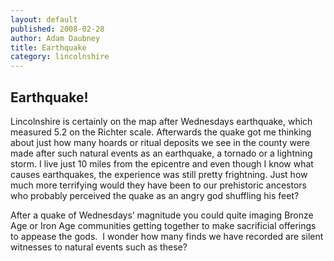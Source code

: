 ```yaml
---
layout: default
published: 2008-02-28
author: Adam Daubney
title: Earthquake
category: lincolnshire
---
```


Earthquake!
-----------

Lincolnshire is certainly on the map after Wednesdays earthquake, which measured 5.2 on the Richter scale. Afterwards the quake got me thinking about just how many hoards or ritual deposits we see in the county were made after such natural events as an earthquake, a tornado or a lightning storm. I live just 10 miles from the epicentre and even though I know what causes earthquakes, the experience was still pretty frightning. Just how much more terrifying would they have been to our prehistoric ancestors who probably perceived the quake as an angry god shuffling his feet?

After a quake of Wednesdays’ magnitude you could quite imaging Bronze Age or Iron Age communities getting together to make sacrificial offerings to appease the gods.  I wonder how many finds we have recorded are silent witnesses to natural events such as these?

